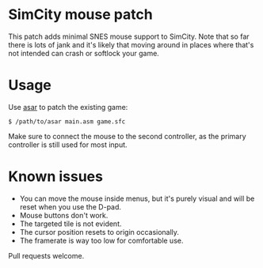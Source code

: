 # SimCity mouse patch

This patch adds minimal SNES mouse support to SimCity. Note that so far there is lots of jank and it's likely that moving around in places where that's not intended can crash or softlock your game.

# Usage

Use [asar](https://github.com/RPGHacker/asar) to patch the existing game:

`$ /path/to/asar main.asm game.sfc`

Make sure to connect the mouse to the second controller, as the primary controller is still used for most input.

# Known issues

* You can move the mouse inside menus, but it's purely visual and will be reset when you use the D-pad.
* Mouse buttons don't work.
* The targeted tile is not evident.
* The cursor position resets to origin occasionally.
* The framerate is way too low for comfortable use.

Pull requests welcome.
